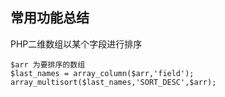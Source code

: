 ## 常用功能总结

PHP二维数组以某个字段进行排序

    $arr 为要排序的数组
    $last_names = array_column($arr,'field');
    array_multisort($last_names,'SORT_DESC',$arr);
